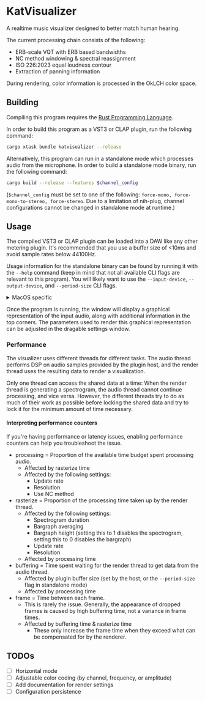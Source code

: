 # KatVisualizer

A realtime music visualizer designed to better match human hearing.

The current processing chain consists of the following:
- ERB-scale VQT with ERB based bandwidths
- NC method windowing & spectral reassignment
- ISO 226:2023 equal loudness contour
- Extraction of panning information

During rendering, color information is processed in the OkLCH color space.

## Building

Compiling this program requires the [Rust Programming Language](https://rust-lang.org/tools/install/).

In order to build this program as a VST3 or CLAP plugin, run the following command:

```bash
cargo xtask bundle katvisualizer --release
```

Alternatively, this program can run in a standalone mode which processes audio from the microphone. In order to build a standalone mode binary, run the following command:

```bash
cargo build --release --features $channel_config
```

(`$channel_config` must be set to one of the following: `force-mono, force-mono-to-stereo, force-stereo`. Due to a limitation of nih-plug, channel configurations cannot be changed in standalone mode at runtime.)

## Usage

The compiled VST3 or CLAP plugin can be loaded into a DAW like any other metering plugin. It's recommended that you use a buffer size of <10ms and avoid sample rates below 44100Hz.

Usage information for the standalone binary can be found by running it with the `--help` command (keep in mind that not all available CLI flags are relevant to this program). You will likely want to use the `--input-device`, `--output-device`, and `--period-size` CLI flags.

<details>
<summary>MacOS specific</summary>

If you'd like to run the program on the system audio, standalone mode likely won't work. Instead, load the plugin into [Element](https://github.com/Kushview/Element) and use the [BlackHole](https://github.com/ExistentialAudio/BlackHole) loopback device (along with creating a multi-output device in the built-in "Audio MIDI Setup" app) to pass audio to it.

</details>

Once the program is running, the window will display a graphical representation of the input audio, along with additional information in the top corners. The parameters used to render this graphical representation can be adjusted in the dragable settings window.

### Performance

The visualizer uses different threads for different tasks. The audio thread performs DSP on audio samples provided by the plugin host, and the render thread uses the resulting data to render a visualization.

Only one thread can access the shared data at a time: When the render thread is generating a spectrogram, the audio thread cannot continue processing, and vice versa. However, the different threads try to do as much of their work as possible before locking the shared data and try to lock it for the minimum amount of time necessary.

#### Interpreting performance counters

If you're having performance or latency issues, enabling performance counters can help you troubleshoot the issue.

- processing = Proportion of the available time budget spent processing audio.
	- Affected by rasterize time
	- Affected by the following settings:
		- Update rate
		- Resolution
		- Use NC method
- rasterize = Proportion of the processing time taken up by the render thread.
	- Affected by the following settings:
		- Spectrogram duration
		- Bargraph averaging
		- Bargraph height (setting this to 1 disables the spectrogram, setting this to 0 disables the bargraph)
		- Update rate
		- Resolution
	- Affected by processing time
- buffering = Time spent waiting for the render thread to get data from the audio thread.
	- Affected by plugin buffer size (set by the host, or the `--period-size` flag in standalone mode)
	- Affected by processing time
- frame = Time between each frame.
	- This is rarely the issue. Generally, the appearance of dropped frames is caused by high buffering time, not a variance in frame times.
	- Affected by buffering time & rasterize time
		- These only increase the frame time when they exceed what can be compensated for by the renderer.

## TODOs

- [ ] Horizontal mode
- [ ] Adjustable color coding (by channel, frequency, or amplitude)
- [ ] Add documentation for render settings
- [ ] Configuration persistence
